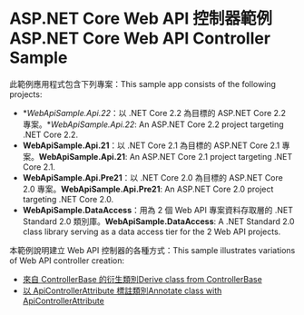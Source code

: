 # <a name="aspnet-core-web-api-controller-sample"></a><span data-ttu-id="c6e0a-101">ASP.NET Core Web API 控制器範例</span><span class="sxs-lookup"><span data-stu-id="c6e0a-101">ASP.NET Core Web API Controller Sample</span></span>

<span data-ttu-id="c6e0a-102">此範例應用程式包含下列專案：</span><span class="sxs-lookup"><span data-stu-id="c6e0a-102">This sample app consists of the following projects:</span></span>

- <span data-ttu-id="c6e0a-103">\**WebApiSample.Api.22*：以 .NET Core 2.2 為目標的 ASP.NET Core 2.2 專案。</span><span class="sxs-lookup"><span data-stu-id="c6e0a-103">\**WebApiSample.Api.22*: An ASP.NET Core 2.2 project targeting .NET Core 2.2.</span></span>
- <span data-ttu-id="c6e0a-104">**WebApiSample.Api.21**：以 .NET Core 2.1 為目標的 ASP.NET Core 2.1 專案。</span><span class="sxs-lookup"><span data-stu-id="c6e0a-104">**WebApiSample.Api.21**: An ASP.NET Core 2.1 project targeting .NET Core 2.1.</span></span>
- <span data-ttu-id="c6e0a-105">**WebApiSample.Api.Pre21**：以 .NET Core 2.0 為目標的 ASP.NET Core 2.0 專案。</span><span class="sxs-lookup"><span data-stu-id="c6e0a-105">**WebApiSample.Api.Pre21**: An ASP.NET Core 2.0 project targeting .NET Core 2.0.</span></span>
- <span data-ttu-id="c6e0a-106">**WebApiSample.DataAccess**：用為 2 個 Web API 專案資料存取層的 .NET Standard 2.0 類別庫。</span><span class="sxs-lookup"><span data-stu-id="c6e0a-106">**WebApiSample.DataAccess**: A .NET Standard 2.0 class library serving as a data access tier for the 2 Web API projects.</span></span>

<span data-ttu-id="c6e0a-107">本範例說明建立 Web API 控制器的各種方式：</span><span class="sxs-lookup"><span data-stu-id="c6e0a-107">This sample illustrates variations of Web API controller creation:</span></span>

- [<span data-ttu-id="c6e0a-108">來自 ControllerBase 的衍生類別</span><span class="sxs-lookup"><span data-stu-id="c6e0a-108">Derive class from ControllerBase</span></span>](https://docs.microsoft.com/aspnet/core/web-api#derive-class-from-controllerbase)
- [<span data-ttu-id="c6e0a-109">以 ApiControllerAttribute 標註類別</span><span class="sxs-lookup"><span data-stu-id="c6e0a-109">Annotate class with ApiControllerAttribute</span></span>](https://docs.microsoft.com/aspnet/core/web-api#annotate-class-with-apicontrollerattribute)
